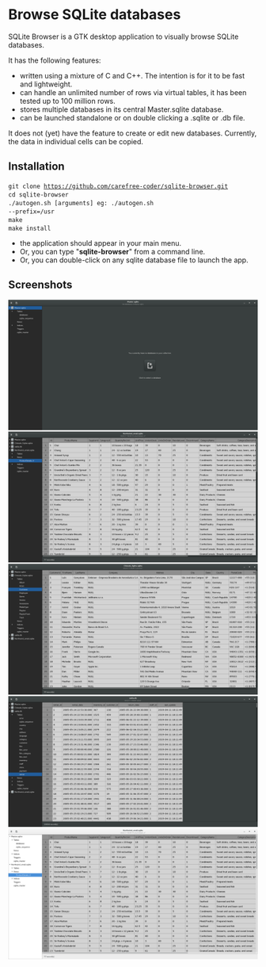 
Browse SQLite databases
=======================

SQLite Browser is a GTK desktop application to visually browse SQLite databases.

It has the following features:

 - written using a mixture of C and C++. The intention is for it to be fast and lightweight.
 - can handle an unlimited number of rows via virtual tables, it has been tested up to 100 million rows.
 - stores multiple databases in its central Master.sqlite database.
 - can be launched standalone or on double clicking a .sqlite or .db file.

It does not (yet) have the feature to create or edit new databases. Currently, the data in individual cells can be copied.



Installation
------------
<code>git clone https://github.com/carefree-coder/sqlite-browser.git</code>  
<code>cd sqlite-browser</code>  
<code>./autogen.sh [arguments]       eg: ./autogen.sh --prefix=/usr</code>  
<code>make</code>  
<code>make install</code>  


- the application should appear in your main menu.
- Or, you can type "<b>sqlite-browser</b>" from a command line.
- Or, you can double-click on any sqlite database file to launch the app.



Screenshots
-----------
![Landing Page](screenshots/landing_page.png "Landing Page")  \
![Northwind](screenshots/northwind_sqlite.png "Northwind")  \
![International Characters](screenshots/international_characters_.png "International Characters")  \
![Sakila db](screenshots/sakila_db.png "Sakila db")  \
![Adwaita Light](screenshots/adwaita_light.png  "Adwaita Light")




